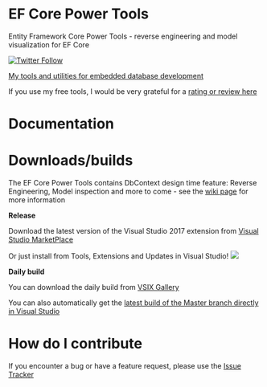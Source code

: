 # EF Core Power Tools

Entity Framework Core Power Tools - reverse engineering and model visualization for EF Core

[![Twitter Follow](https://img.shields.io/twitter/follow/ErikEJ.svg?style=social&label=Follow)](http://twitter.com/ErikEJ) 

[My tools and utilities for embedded database development](http://erikej.github.io/SqlCeToolbox/)

If you use my free tools, I would be very grateful for a [rating or review here](https://marketplace.visualstudio.com/items?itemName=ErikEJ.EFCorePowerTools#review-details)

# Documentation


# Downloads/builds

The EF Core Power Tools contains DbContext design time feature: Reverse Engineering, Model inspection and more to come - see the [wiki page](https://github.com/ErikEJ/SqlCeToolbox/wiki/EF-Core-Power-Tools) for more information

**Release**

Download the latest version of the Visual Studio 2017 extension from [Visual Studio MarketPlace](https://marketplace.visualstudio.com/items?itemName=ErikEJ.EFCorePowerTools)

Or just install from Tools, Extensions and Updates in Visual Studio! ![](https://github.com/ErikEJ/SqlCeToolbox/blob/master/img/ext.png)


**Daily build**

You can download the daily build from [VSIX Gallery](http://vsixgallery.com/extensions/f4c4712c-ceae-4803-8e52-0e2049d5de9f/extension.vsix)

You can also automatically get the [latest build of the Master branch directly in Visual Studio](https://github.com/ErikEJ/SqlCeToolbox/wiki/Subscribing-to-latest-%22daily%22-build)


# How do I contribute

If you encounter a bug or have a feature request, please use the [Issue Tracker](https://github.com/ErikEJ/EFCorePowerTools/issues/new)
